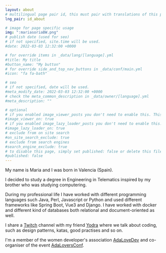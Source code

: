 ```yaml
---
layout: about
# multilingual page pair id, this must pair with translations of this page. (This name must be unique)
lng_pair: id_about

# image for page specific usage
img: ":mariasoriaBW.png"
# publish date (used for seo)
# if not specified, site.time will be used.
#date: 2022-03-03 12:32:00 +0000

# for override items in _data/lang/[language].yml
#title: My title
#button_name: "My button"
# for override side_and_top_nav_buttons in _data/conf/main.yml
#icon: "fa fa-bath"

# seo
# if not specified, date will be used.
#meta_modify_date: 2022-03-03 12:32:00 +0000
# check the meta_common_description in _data/owner/[language].yml
#meta_description: ""

# optional
# if you enabled image_viewer_posts you don't need to enable this. This is only if image_viewer_posts = false
#image_viewer_on: true
# if you enabled image_lazy_loader_posts you don't need to enable this. This is only if image_lazy_loader_posts = false
#image_lazy_loader_on: true
# exclude from on site search
#on_site_search_exclude: true
# exclude from search engines
#search_engine_exclude: true
# to disable this page, simply set published: false or delete this file
#published: false
---
```


My name is Maria and I was born in Valencia (Spain).

I decided to study a degree in Engineering in Telematics inspired by my brother who was studying computering.

During my professional life I have worked with different programming languages such Java,
Perl, Javascript or Python and used different frameworks like Spring Boot, Vue3 and Django.
I have worked with docker and different kind of databases both relational and document-oriented as well.

I share a [Twitch](https://www.twitch.com/codingiscaring) channel with my friend [Yodra](https://www.yodralopez.dev) where we talk about coding, such as design patterns,
katas, good practises and so on.

I'm a member of the women developer's association [AdaLoveDev](https://www.twitter.com/adalovedev)
and co-organiser of the event [AdaLoversConf](http://adaloversconf.es).
